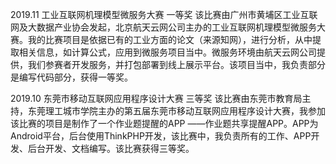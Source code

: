2019.11 工业互联网机理模型微服务大赛 一等奖
该比赛由广州市黄埔区工业互联网及大数据产业协会发起，北京航天云网公司主办的工业互联网机理模型微服务大赛。我的比赛项目是依据已有的工业方面的论文（来源知网），进行分析，从中提取相关信息，如计算公式，应用到微服务项目当中。微服务环境由航天云网公司提供，我们参赛者开发服务，并打包部署到线上展示平台。该项目当中，我负责部分是编写代码部分，获得一等奖。

2019.10 东莞市移动互联网应用程序设计大赛 三等奖
该比赛由东莞市教育局主持，东莞理工城市学院主办的第五届东莞市移动互联网应用程序设计大赛，我参加该比赛的项目是制作了一个作业题提醒的APP ——作业题共享提醒APP。APP为Android平台，后台使用ThinkPHP开发，该比赛中，我负责所有的工作、APP开发、后台开发、文档编写。该比赛获得三等奖。